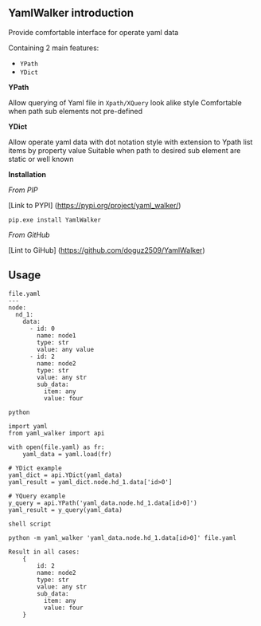 YamlWalker introduction
-----------------------
Provide comfortable interface for operate yaml data

Containing 2 main features:
* `YPath`
* `YDict`

**YPath**

Allow querying of Yaml file in `Xpath/XQuery` look alike style
Comfortable when path sub elements not pre-defined

**YDict**

Allow operate yaml data with dot notation style with extension 
to Ypath list items by property value
Suitable when path to desired sub element are static or well known

**Installation**

*From PIP*

[Link to PYPI] (https://pypi.org/project/yaml_walker/)

~~~
pip.exe install YamlWalker
~~~

*From GitHub*

[Lint to GiHub] (https://github.com/doguz2509/YamlWalker)

## Usage
```
file.yaml
---
node:
  nd_1:
    data:
      - id: 0
        name: node1
        type: str
        value: any value
      - id: 2
        name: node2
        type: str
        value: any str
        sub_data:
          item: any
          value: four
```
```
python

import yaml
from yaml_walker import api

with open(file.yaml) as fr:
    yaml_data = yaml.load(fr)

# YDict example
yaml_dict = api.YDict(yaml_data)
yaml_result = yaml_dict.node.hd_1.data['id>0']

# YQuery example
y_query = api.YPath('yaml_data.node.hd_1.data[id>0]')
yaml_result = y_query(yaml_data)
```
```
shell script

python -m yaml_walker 'yaml_data.node.hd_1.data[id>0]' file.yaml

```
```
Result in all cases: 
    {
        id: 2
        name: node2
        type: str
        value: any str
        sub_data:
          item: any
          value: four
    }
```
